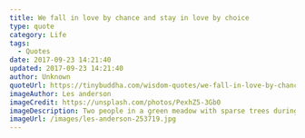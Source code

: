 ```yaml
---
title: We fall in love by chance and stay in love by choice
type: quote
category: Life
tags:
  - Quotes
date: 2017-09-23 14:21:40
updated: 2017-09-23 14:21:40
author: Unknown
quoteUrl: https://tinybuddha.com/wisdom-quotes/we-fall-in-love-by-chance-we-stay-in-love-by-choice/
imageAuthor: Les anderson
imageCredit: https://unsplash.com/photos/PexhZ5-3Gb0
imageDescription: Two people in a green meadow with sparse trees during sunset
imageUrl: /images/les-anderson-253719.jpg
---
```

